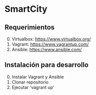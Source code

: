 SmartCity
=========

Requerimientos
--------------

0. Virtualbox: https://www.virtualbox.org/
0. Vagrant: https://www.vagrantup.com/
0. Ansible: https://www.ansible.com/


Instalación para desarrollo
---------------------------

0. Instalar Vagrant y Ansible
0. Clonar repositorio
0. Ejecutar 'vagrant up'


